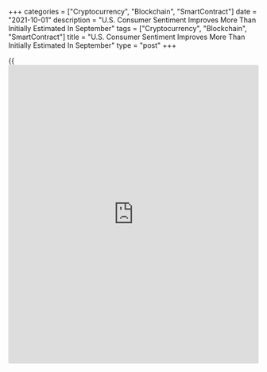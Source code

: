 +++
categories = ["Cryptocurrency", "Blockchain", "SmartContract"]
date = "2021-10-01"
description = "U.S. Consumer Sentiment Improves More Than Initially Estimated In September"
tags = ["Cryptocurrency", "Blockchain", "SmartContract"]
title = "U.S. Consumer Sentiment Improves More Than Initially Estimated In September"
type = "post"
+++

{{<iframe id="large-banner" src="https://www.bounty.group/#slide=18.0" width="100%" height="600" scrolling="no" style="border: 0px solid rgb(216, 221, 230); border-radius: 3px;">}}

A report released by the University of Michigan on Friday showed
consumer sentiment in the U.S. improved by more than previously
estimated in the month of September.

The report said the consumer sentiment index for September was upwardly
revised to 72.8 in September from a preliminary reading of 71.0.

Economists had expected the consumer sentiment index to be unrevised
from the preliminary reading, which was still slightly higher than the
nearly ten-year low of 70.3 hit in August.

"Consumer sentiment edged upward in late September, although the overall
gain still meant the continuation of depressed optimism, initially
sparked by the Delta variant and supported by persistent inflation and
unfavorable long-term prospects for the national [economy][1]," said
Surveys of Consumers chief economist Richard Curtin.

The report showed the current economic conditions index edged up to 80.1
in September from 78.5 in August, while index of consumer expectations
rose to 68.1 from 65.1.

On the inflation front, one-year inflation expectations were unchanged
at 4.6 percent, but five-year inflation expectations crept up to 3.0
percent in September from 2.9 percent in August.

"Consumers do not view economic conditions as conducive to establishing
an inflationary psychology, a self-fulfilling prophecy," Curtin said.
"Instead, consumers have favored postponement due to what they still
consider a transient spike in prices."

He added, "While this reaction may well fade in the months ahead, the
shift toward postponement of purchases has been so significant that it
could not be quickly reversed.

For comments and feedback [contact](https://www.playgroundfx.com/contact/): editorial@rtt[news](https://www.letsplayfx.com/blog/forex-news-website/).com

[Economic News][1]

 **What parts of the world are seeing the best (and worst) economic
performances lately? Click[here][2] to check out our [Econ Scorecard][2]
and find out! See up-to-the-moment [ranking](https://www.playgroundfx.com/blog/crypto-exchange-ranking/)s for the best and worst
performers in [GDP][2], [unemployment rate][3], [inflation][4] and much
more.**

   1. www.rtt[news](https://www.letsplayfx.com/blog/forex-news-website/).com/Content/EconomicNews.aspx
   2. www.rtt[news](https://www.letsplayfx.com/blog/forex-news-website/).com/economic-scorecard/world-rank/GDP/highest-performance.aspx
   3. www.rtt[news](https://www.letsplayfx.com/blog/forex-news-website/).com/economic-scorecard/world-rank/unemployment-rate/lowest-performance.aspx
   4. www.rtt[news](https://www.letsplayfx.com/blog/forex-news-website/).com/economic-scorecard/world-rank/CPI/highest-performance.aspx